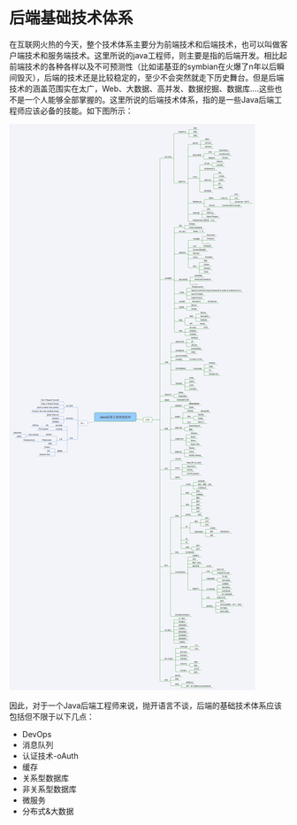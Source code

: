 # 后端基础技术体系

在互联网火热的今天，整个技术体系主要分为前端技术和后端技术，也可以叫做客户端技术和服务端技术。这里所说的java工程师，则主要是指的后端开发。相比起前端技术的各种各样以及不可预测性（比如诺基亚的symbian在火爆了n年以后瞬间毁灭），后端的技术还是比较稳定的，至少不会突然就走下历史舞台。但是后端技术的涵盖范围实在太广，Web、大数据、高并发、数据挖掘、数据库....这些也不是一个人能够全部掌握的。这里所说的后端技术体系，指的是一些Java后端工程师应该必备的技能。如下图所示：

![java-skill-tree](../images/java-skill-tree.png)

因此，对于一个Java后端工程师来说，抛开语言不谈，后端的基础技术体系应该包括但不限于以下几点：

* DevOps
* 消息队列
* 认证技术-oAuth
* 缓存
* 关系型数据库
* 非关系型数据库
* 微服务
* 分布式&大数据

